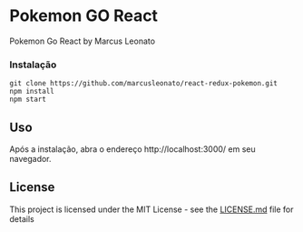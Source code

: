# Pokemon GO React

Pokemon Go React by Marcus Leonato

### Instalação

```
git clone https://github.com/marcusleonato/react-redux-pokemon.git
npm install
npm start
```

## Uso
 Após a instalação, abra o endereço http://localhost:3000/ em seu navegador.


## License

This project is licensed under the MIT License - see the [LICENSE.md](LICENSE.md) file for details
